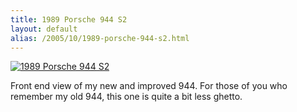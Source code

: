 ```yaml
---
title: 1989 Porsche 944 S2
layout: default
alias: /2005/10/1989-porsche-944-s2.html
---
```


[![1989 Porsche 944 S2](http://static.flickr.com/28/37468320_a88712bc0e.jpg)](http://www.flickr.com/photos/scelfo/37468320/)

Front end view of my new and improved 944. For those of you who remember my old 944, this one is quite a bit less ghetto.
